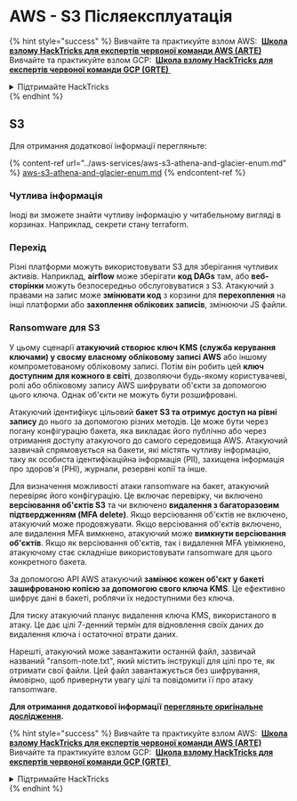 # AWS - S3 Післяексплуатація

{% hint style="success" %}
Вивчайте та практикуйте взлом AWS: <img src="/.gitbook/assets/image.png" alt="" data-size="line"> [**Школа взлому HackTricks для експертів червоної команди AWS (ARTE)**](https://training.hacktricks.xyz/courses/arte) <img src="/.gitbook/assets/image.png" alt="" data-size="line"> \
Вивчайте та практикуйте взлом GCP: <img src="/.gitbook/assets/image (2).png" alt="" data-size="line"> [**Школа взлому HackTricks для експертів червоної команди GCP (GRTE)** <img src="/.gitbook/assets/image (2).png" alt="" data-size="line">](https://training.hacktricks.xyz/courses/grte)

<details>

<summary>Підтримайте HackTricks</summary>

* Перевірте [**плани підписки**](https://github.com/sponsors/carlospolop)!
* **Приєднуйтесь до** 💬 [**групи Discord**](https://discord.gg/hRep4RUj7f) або [**групи Telegram**](https://t.me/peass) або **слідкуйте** за нами на **Twitter** 🐦 [**@hacktricks\_live**](https://twitter.com/hacktricks\_live)**.**
* **Поширюйте хакерські трюки, надсилаючи PR до** [**HackTricks**](https://github.com/carlospolop/hacktricks) та [**HackTricks Cloud**](https://github.com/carlospolop/hacktricks-cloud) репозиторіїв GitHub.

</details>
{% endhint %}

## S3

Для отримання додаткової інформації перегляньте:

{% content-ref url="../aws-services/aws-s3-athena-and-glacier-enum.md" %}
[aws-s3-athena-and-glacier-enum.md](../aws-services/aws-s3-athena-and-glacier-enum.md)
{% endcontent-ref %}

### Чутлива інформація

Іноді ви зможете знайти чутливу інформацію у читабельному вигляді в корзинах. Наприклад, секрети стану terraform.

### Перехід

Різні платформи можуть використовувати S3 для зберігання чутливих активів. Наприклад, **airflow** може зберігати **код DAGs** там, або **веб-сторінки** можуть безпосередньо обслуговуватися з S3. Атакуючий з правами на запис може **змінювати код** з корзини для **перехоплення** на інші платформи або **захоплення облікових записів**, змінюючи JS файли.

### Ransomware для S3

У цьому сценарії **атакуючий створює ключ KMS (служба керування ключами) у своєму власному обліковому записі AWS** або іншому компрометованому обліковому записі. Потім він робить цей **ключ доступним для кожного в світі**, дозволяючи будь-якому користувачеві, ролі або обліковому запису AWS шифрувати об'єкти за допомогою цього ключа. Однак об'єкти не можуть бути розшифровані.

Атакуючий ідентифікує цільовий **бакет S3 та отримує доступ на рівні запису** до нього за допомогою різних методів. Це може бути через погану конфігурацію бакета, яка викладає його публічно або через отримання доступу атакуючого до самого середовища AWS. Атакуючий зазвичай спрямовується на бакети, які містять чутливу інформацію, таку як особиста ідентифікаційна інформація (PII), захищена інформація про здоров'я (PHI), журнали, резервні копії та інше.

Для визначення можливості атаки ransomware на бакет, атакуючий перевіряє його конфігурацію. Це включає перевірку, чи включено **версіювання об'єктів S3** та чи включено **видалення з багаторазовим підтвердженням (MFA delete)**. Якщо версіювання об'єктів не включено, атакуючий може продовжувати. Якщо версіювання об'єктів включено, але видалення MFA вимкнено, атакуючий може **вимкнути версіювання об'єктів**. Якщо як версіювання об'єктів, так і видалення MFA увімкнено, атакуючому стає складніше використовувати ransomware для цього конкретного бакета.

За допомогою API AWS атакуючий **замінює кожен об'єкт у бакеті зашифрованою копією за допомогою свого ключа KMS**. Це ефективно шифрує дані в бакеті, роблячи їх недоступними без ключа.

Для тиску атакуючий планує видалення ключа KMS, використаного в атаку. Це дає цілі 7-денний термін для відновлення своїх даних до видалення ключа і остаточної втрати даних.

Нарешті, атакуючий може завантажити останній файл, зазвичай названий "ransom-note.txt", який містить інструкції для цілі про те, як отримати свої файли. Цей файл завантажується без шифрування, ймовірно, щоб привернути увагу цілі та повідомити її про атаку ransomware.

**Для отримання додаткової інформації** [**перегляньте оригінальне дослідження**](https://rhinosecuritylabs.com/aws/s3-ransomware-part-1-attack-vector/)**.**

{% hint style="success" %}
Вивчайте та практикуйте взлом AWS: <img src="/.gitbook/assets/image.png" alt="" data-size="line"> [**Школа взлому HackTricks для експертів червоної команди AWS (ARTE)**](https://training.hacktricks.xyz/courses/arte) <img src="/.gitbook/assets/image.png" alt="" data-size="line"> \
Вивчайте та практикуйте взлом GCP: <img src="/.gitbook/assets/image (2).png" alt="" data-size="line"> [**Школа взлому HackTricks для експертів червоної команди GCP (GRTE)** <img src="/.gitbook/assets/image (2).png" alt="" data-size="line">](https://training.hacktricks.xyz/courses/grte)

<details>

<summary>Підтримайте HackTricks</summary>

* Перевірте [**плани підписки**](https://github.com/sponsors/carlospolop)!
* **Приєднуйтесь до** 💬 [**групи Discord**](https://discord.gg/hRep4RUj7f) або [**групи Telegram**](https://t.me/peass) або **слідкуйте** за нами на **Twitter** 🐦 [**@hacktricks\_live**](https://twitter.com/hacktricks\_live)**.**
* **Поширюйте хакерські трюки, надсилаючи PR до** [**HackTricks**](https://github.com/carlospolop/hacktricks) та [**HackTricks Cloud**](https://github.com/carlospolop/hacktricks-cloud) репозиторіїв GitHub.

</details>
{% endhint %}
